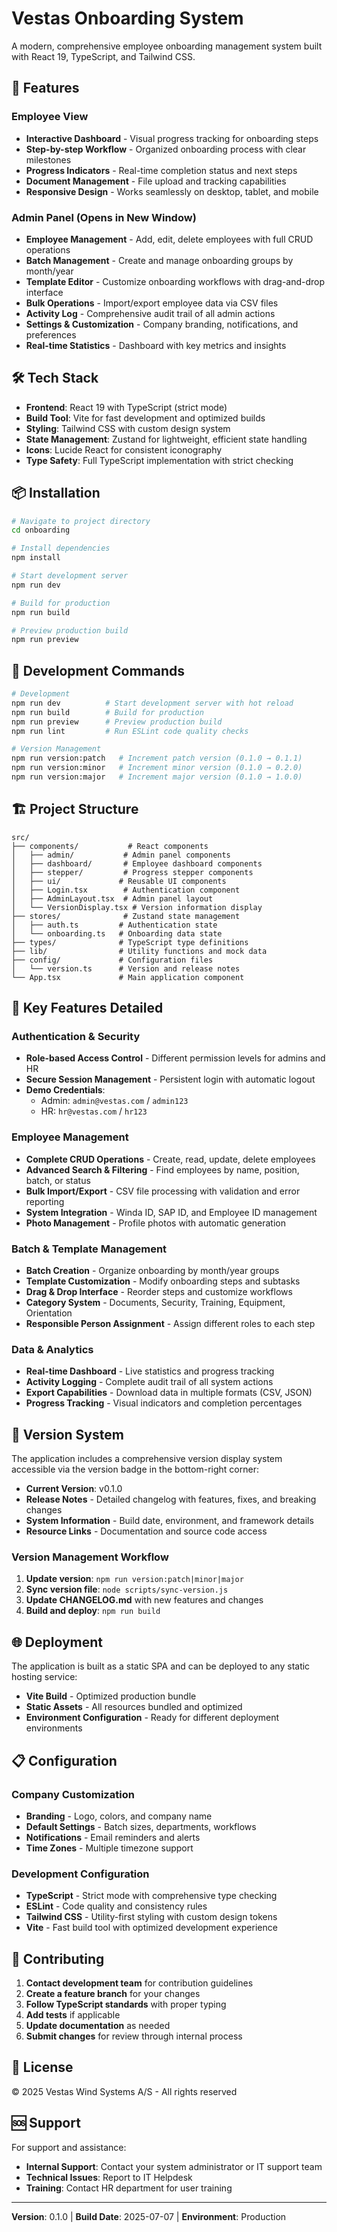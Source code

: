 # Vestas Onboarding System

A modern, comprehensive employee onboarding management system built with React 19, TypeScript, and Tailwind CSS.

## 🚀 Features

### Employee View
- **Interactive Dashboard** - Visual progress tracking for onboarding steps
- **Step-by-step Workflow** - Organized onboarding process with clear milestones
- **Progress Indicators** - Real-time completion status and next steps
- **Document Management** - File upload and tracking capabilities
- **Responsive Design** - Works seamlessly on desktop, tablet, and mobile

### Admin Panel (Opens in New Window)
- **Employee Management** - Add, edit, delete employees with full CRUD operations
- **Batch Management** - Create and manage onboarding groups by month/year
- **Template Editor** - Customize onboarding workflows with drag-and-drop interface
- **Bulk Operations** - Import/export employee data via CSV files
- **Activity Log** - Comprehensive audit trail of all admin actions
- **Settings & Customization** - Company branding, notifications, and preferences
- **Real-time Statistics** - Dashboard with key metrics and insights

## 🛠️ Tech Stack

- **Frontend**: React 19 with TypeScript (strict mode)
- **Build Tool**: Vite for fast development and optimized builds
- **Styling**: Tailwind CSS with custom design system
- **State Management**: Zustand for lightweight, efficient state handling
- **Icons**: Lucide React for consistent iconography
- **Type Safety**: Full TypeScript implementation with strict checking

## 📦 Installation

```bash
# Navigate to project directory
cd onboarding

# Install dependencies
npm install

# Start development server
npm run dev

# Build for production
npm run build

# Preview production build
npm run preview
```

## 🔧 Development Commands

```bash
# Development
npm run dev          # Start development server with hot reload
npm run build        # Build for production
npm run preview      # Preview production build
npm run lint         # Run ESLint code quality checks

# Version Management
npm run version:patch   # Increment patch version (0.1.0 → 0.1.1)
npm run version:minor   # Increment minor version (0.1.0 → 0.2.0)
npm run version:major   # Increment major version (0.1.0 → 1.0.0)
```

## 🏗️ Project Structure

```
src/
├── components/           # React components
│   ├── admin/           # Admin panel components
│   ├── dashboard/       # Employee dashboard components
│   ├── stepper/         # Progress stepper components
│   ├── ui/             # Reusable UI components
│   ├── Login.tsx        # Authentication component
│   ├── AdminLayout.tsx  # Admin panel layout
│   └── VersionDisplay.tsx # Version information display
├── stores/              # Zustand state management
│   ├── auth.ts         # Authentication state
│   └── onboarding.ts   # Onboarding data state
├── types/              # TypeScript type definitions
├── lib/                # Utility functions and mock data
├── config/             # Configuration files
│   └── version.ts      # Version and release notes
└── App.tsx             # Main application component
```

## 🎯 Key Features Detailed

### Authentication & Security
- **Role-based Access Control** - Different permission levels for admins and HR
- **Secure Session Management** - Persistent login with automatic logout
- **Demo Credentials**:
  - Admin: `admin@vestas.com` / `admin123`
  - HR: `hr@vestas.com` / `hr123`

### Employee Management
- **Complete CRUD Operations** - Create, read, update, delete employees
- **Advanced Search & Filtering** - Find employees by name, position, batch, or status
- **Bulk Import/Export** - CSV file processing with validation and error reporting
- **System Integration** - Winda ID, SAP ID, and Employee ID management
- **Photo Management** - Profile photos with automatic generation

### Batch & Template Management
- **Batch Creation** - Organize onboarding by month/year groups
- **Template Customization** - Modify onboarding steps and subtasks
- **Drag & Drop Interface** - Reorder steps and customize workflows
- **Category System** - Documents, Security, Training, Equipment, Orientation
- **Responsible Person Assignment** - Assign different roles to each step

### Data & Analytics
- **Real-time Dashboard** - Live statistics and progress tracking
- **Activity Logging** - Complete audit trail of all system actions
- **Export Capabilities** - Download data in multiple formats (CSV, JSON)
- **Progress Tracking** - Visual indicators and completion percentages

## 📱 Version System

The application includes a comprehensive version display system accessible via the version badge in the bottom-right corner:

- **Current Version**: v0.1.0
- **Release Notes** - Detailed changelog with features, fixes, and breaking changes
- **System Information** - Build date, environment, and framework details
- **Resource Links** - Documentation and source code access

### Version Management Workflow

1. **Update version**: `npm run version:patch|minor|major`
2. **Sync version file**: `node scripts/sync-version.js`
3. **Update CHANGELOG.md** with new features and changes
4. **Build and deploy**: `npm run build`

## 🌐 Deployment

The application is built as a static SPA and can be deployed to any static hosting service:

- **Vite Build** - Optimized production bundle
- **Static Assets** - All resources bundled and optimized
- **Environment Configuration** - Ready for different deployment environments

## 📋 Configuration

### Company Customization
- **Branding** - Logo, colors, and company name
- **Default Settings** - Batch sizes, departments, workflows
- **Notifications** - Email reminders and alerts
- **Time Zones** - Multiple timezone support

### Development Configuration
- **TypeScript** - Strict mode with comprehensive type checking
- **ESLint** - Code quality and consistency rules
- **Tailwind CSS** - Utility-first styling with custom design tokens
- **Vite** - Fast build tool with optimized development experience

## 🤝 Contributing

1. **Contact development team** for contribution guidelines
2. **Create a feature branch** for your changes
3. **Follow TypeScript standards** with proper typing
4. **Add tests** if applicable
5. **Update documentation** as needed
6. **Submit changes** for review through internal process

## 📝 License

© 2025 Vestas Wind Systems A/S - All rights reserved

## 🆘 Support

For support and assistance:
- **Internal Support**: Contact your system administrator or IT support team
- **Technical Issues**: Report to IT Helpdesk
- **Training**: Contact HR department for user training

---

**Version**: 0.1.0 | **Build Date**: 2025-07-07 | **Environment**: Production